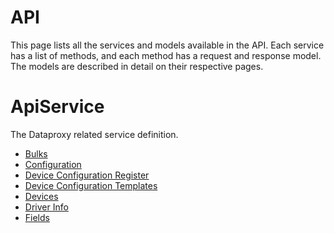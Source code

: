 # API

This page lists all the services and models available in the API. Each service has a list of methods, and each method has a request and response model. The models are described in detail on their respective pages.

# ApiService

The Dataproxy related service definition.

- [Bulks](service-bulks-apiservice.md)
- [Configuration](service-configuration-apiservice.md)
- [Device Configuration Register](service-device-configuration-register-apiservice.md)
- [Device Configuration Templates](service-device-configuration-templates-apiservice.md)
- [Devices](service-devices-apiservice.md)
- [Driver Info](service-driver-info-apiservice.md)
- [Fields](service-fields-apiservice.md)
